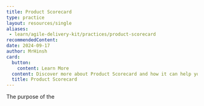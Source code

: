 ```yaml
---
title: Product Scorecard
type: practice
layout: resources/single
aliases:
 - learn/agile-delivery-kit/practices/product-scorecard
recommendedContent:
date: 2024-09-17
author: MrHinsh
card:
  button:
    content: Learn More
  content: Discover more about Product Scorecard and how it can help you in your Agile journey!
  title: Product Scorecard
---
```


The purpose of the
